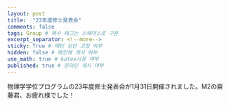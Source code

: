 ```yaml
---
layout: post
title:  "23年度修士発表会"
comments: false
tags: Group # 복수 태그는 스페이스로 구분
excerpt_separator: <!--more-->
sticky: True # 메인 상단 고정 여부
hidden: false # 메인에 게시 여부
use_math: true # katex사용 여부
published: true # 온라인 게시 여부
---
```

<!-- 줄바꿈: 문장 뒤에 스페이스 두번 -->
<!-- 문단 바꿈: 엔터 두번 -->

物理学学位プログラムの23年度修士発表会が1月31日開催されました。M2の齋藤君、お疲れ様でした！<!--more-->